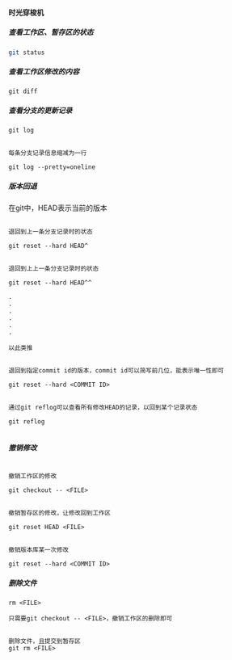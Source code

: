 #### 时光穿梭机

##### 查看工作区、暂存区的状态

``` bash
git status
```

##### 查看工作区修改的内容

``` base
git diff
```

##### 查看分支的更新记录

``` base
git log
```


``` base

每条分支记录信息缩减为一行

git log --pretty=oneline
```

##### 版本回退

在git中，HEAD表示当前的版本

``` base

退回到上一条分支记录时的状态

git reset --hard HEAD^

```

``` base

退回到上上一条分支记录时的状态

git reset --hard HEAD^^

.
.
.
.
.
.

以此类推

```

``` base

退回到指定commit id的版本，commit id可以简写前几位，能表示唯一性即可

git reset --hard <COMMIT ID>
```

``` base

通过git reflog可以查看所有修改HEAD的记录，以回到某个记录状态

git reflog


```

##### 撤销修改

``` base

撤销工作区的修改

git checkout -- <FILE>

```

``` base

撤销暂存区的修改，让修改回到工作区

git reset HEAD <FILE>

```

``` base

撤销版本库某一次修改

git reset --hard <COMMIT ID>

```

##### 删除文件

``` base
rm <FILE>

只需要git checkout -- <FILE>，撤销工作区的删除即可
```

``` base

删除文件，且提交到暂存区
git rm <FILE>
```